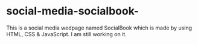 # social-media-socialbook-

This is a social media wedpage named SocialBook which is made by using HTML, CSS & JavaScript.
I am still working on it.
